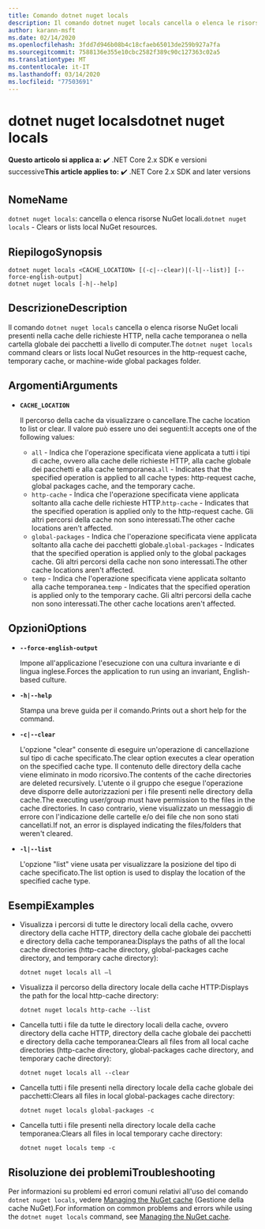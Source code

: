 ```yaml
---
title: Comando dotnet nuget locals
description: Il comando dotnet nuget locals cancella o elenca le risorse NuGet locali, quali cache delle richieste HTTP, cache temporanea o cartella globale dei pacchetti a livello di computer.
author: karann-msft
ms.date: 02/14/2020
ms.openlocfilehash: 3fdd7d946b08b4c18cfaeb65013de259b927a7fa
ms.sourcegitcommit: 7588136e355e10cbc2582f389c90c127363c02a5
ms.translationtype: MT
ms.contentlocale: it-IT
ms.lasthandoff: 03/14/2020
ms.locfileid: "77503691"
---
```

# <a name="dotnet-nuget-locals"></a><span data-ttu-id="8f528-103">dotnet nuget locals</span><span class="sxs-lookup"><span data-stu-id="8f528-103">dotnet nuget locals</span></span>

<span data-ttu-id="8f528-104">**Questo articolo si applica a:** ✔️ .NET Core 2.x SDK e versioni successive</span><span class="sxs-lookup"><span data-stu-id="8f528-104">**This article applies to:** ✔️ .NET Core 2.x SDK and later versions</span></span>

## <a name="name"></a><span data-ttu-id="8f528-105">Nome</span><span class="sxs-lookup"><span data-stu-id="8f528-105">Name</span></span>

<span data-ttu-id="8f528-106">`dotnet nuget locals`: cancella o elenca risorse NuGet locali.</span><span class="sxs-lookup"><span data-stu-id="8f528-106">`dotnet nuget locals` - Clears or lists local NuGet resources.</span></span>

## <a name="synopsis"></a><span data-ttu-id="8f528-107">Riepilogo</span><span class="sxs-lookup"><span data-stu-id="8f528-107">Synopsis</span></span>

```dotnetcli
dotnet nuget locals <CACHE_LOCATION> [(-c|--clear)|(-l|--list)] [--force-english-output]
dotnet nuget locals [-h|--help]
```

## <a name="description"></a><span data-ttu-id="8f528-108">Descrizione</span><span class="sxs-lookup"><span data-stu-id="8f528-108">Description</span></span>

<span data-ttu-id="8f528-109">Il comando `dotnet nuget locals` cancella o elenca risorse NuGet locali presenti nella cache delle richieste HTTP, nella cache temporanea o nella cartella globale dei pacchetti a livello di computer.</span><span class="sxs-lookup"><span data-stu-id="8f528-109">The `dotnet nuget locals` command clears or lists local NuGet resources in the http-request cache, temporary cache, or machine-wide global packages folder.</span></span>

## <a name="arguments"></a><span data-ttu-id="8f528-110">Argomenti</span><span class="sxs-lookup"><span data-stu-id="8f528-110">Arguments</span></span>

- **`CACHE_LOCATION`**

  <span data-ttu-id="8f528-111">Il percorso della cache da visualizzare o cancellare.</span><span class="sxs-lookup"><span data-stu-id="8f528-111">The cache location to list or clear.</span></span> <span data-ttu-id="8f528-112">Il valore può essere uno dei seguenti:</span><span class="sxs-lookup"><span data-stu-id="8f528-112">It accepts one of the following values:</span></span>

  * <span data-ttu-id="8f528-113">`all` - Indica che l'operazione specificata viene applicata a tutti i tipi di cache, ovvero alla cache delle richieste HTTP, alla cache globale dei pacchetti e alla cache temporanea.</span><span class="sxs-lookup"><span data-stu-id="8f528-113">`all` - Indicates that the specified operation is applied to all cache types: http-request cache, global packages cache, and the temporary cache.</span></span>
  * <span data-ttu-id="8f528-114">`http-cache` - Indica che l'operazione specificata viene applicata soltanto alla cache delle richieste HTTP.</span><span class="sxs-lookup"><span data-stu-id="8f528-114">`http-cache` - Indicates that the specified operation is applied only to the http-request cache.</span></span> <span data-ttu-id="8f528-115">Gli altri percorsi della cache non sono interessati.</span><span class="sxs-lookup"><span data-stu-id="8f528-115">The other cache locations aren't affected.</span></span>
  * <span data-ttu-id="8f528-116">`global-packages` - Indica che l'operazione specificata viene applicata soltanto alla cache dei pacchetti globale.</span><span class="sxs-lookup"><span data-stu-id="8f528-116">`global-packages` - Indicates that the specified operation is applied only to the global packages cache.</span></span> <span data-ttu-id="8f528-117">Gli altri percorsi della cache non sono interessati.</span><span class="sxs-lookup"><span data-stu-id="8f528-117">The other cache locations aren't affected.</span></span>
  * <span data-ttu-id="8f528-118">`temp` - Indica che l'operazione specificata viene applicata soltanto alla cache temporanea.</span><span class="sxs-lookup"><span data-stu-id="8f528-118">`temp` - Indicates that the specified operation is applied only to the temporary cache.</span></span> <span data-ttu-id="8f528-119">Gli altri percorsi della cache non sono interessati.</span><span class="sxs-lookup"><span data-stu-id="8f528-119">The other cache locations aren't affected.</span></span>

## <a name="options"></a><span data-ttu-id="8f528-120">Opzioni</span><span class="sxs-lookup"><span data-stu-id="8f528-120">Options</span></span>

- **`--force-english-output`**

  <span data-ttu-id="8f528-121">Impone all'applicazione l'esecuzione con una cultura invariante e di lingua inglese.</span><span class="sxs-lookup"><span data-stu-id="8f528-121">Forces the application to run using an invariant, English-based culture.</span></span>

- **`-h|--help`**

  <span data-ttu-id="8f528-122">Stampa una breve guida per il comando.</span><span class="sxs-lookup"><span data-stu-id="8f528-122">Prints out a short help for the command.</span></span>

- **`-c|--clear`**

  <span data-ttu-id="8f528-123">L'opzione "clear" consente di eseguire un'operazione di cancellazione sul tipo di cache specificato.</span><span class="sxs-lookup"><span data-stu-id="8f528-123">The clear option executes a clear operation on the specified cache type.</span></span> <span data-ttu-id="8f528-124">Il contenuto delle directory della cache viene eliminato in modo ricorsivo.</span><span class="sxs-lookup"><span data-stu-id="8f528-124">The contents of the cache directories are deleted recursively.</span></span> <span data-ttu-id="8f528-125">L'utente o il gruppo che esegue l'operazione deve disporre delle autorizzazioni per i file presenti nelle directory della cache.</span><span class="sxs-lookup"><span data-stu-id="8f528-125">The executing user/group must have permission to the files in the cache directories.</span></span> <span data-ttu-id="8f528-126">In caso contrario, viene visualizzato un messaggio di errore con l'indicazione delle cartelle e/o dei file che non sono stati cancellati.</span><span class="sxs-lookup"><span data-stu-id="8f528-126">If not, an error is displayed indicating the files/folders that weren't cleared.</span></span>

- **`-l|--list`**

  <span data-ttu-id="8f528-127">L'opzione "list" viene usata per visualizzare la posizione del tipo di cache specificato.</span><span class="sxs-lookup"><span data-stu-id="8f528-127">The list option is used to display the location of the specified cache type.</span></span>

## <a name="examples"></a><span data-ttu-id="8f528-128">Esempi</span><span class="sxs-lookup"><span data-stu-id="8f528-128">Examples</span></span>

- <span data-ttu-id="8f528-129">Visualizza i percorsi di tutte le directory locali della cache, ovvero directory della cache HTTP, directory della cache globale dei pacchetti e directory della cache temporanea:</span><span class="sxs-lookup"><span data-stu-id="8f528-129">Displays the paths of all the local cache directories (http-cache directory, global-packages cache directory, and temporary cache directory):</span></span>

  ```dotnetcli
  dotnet nuget locals all –l
  ```

- <span data-ttu-id="8f528-130">Visualizza il percorso della directory locale della cache HTTP:</span><span class="sxs-lookup"><span data-stu-id="8f528-130">Displays the path for the local http-cache directory:</span></span>

  ```dotnetcli
  dotnet nuget locals http-cache --list
  ```

- <span data-ttu-id="8f528-131">Cancella tutti i file da tutte le directory locali della cache, ovvero directory della cache HTTP, directory della cache globale dei pacchetti e directory della cache temporanea:</span><span class="sxs-lookup"><span data-stu-id="8f528-131">Clears all files from all local cache directories (http-cache directory, global-packages cache directory, and temporary cache directory):</span></span>

  ```dotnetcli
  dotnet nuget locals all --clear
  ```

- <span data-ttu-id="8f528-132">Cancella tutti i file presenti nella directory locale della cache globale dei pacchetti:</span><span class="sxs-lookup"><span data-stu-id="8f528-132">Clears all files in local global-packages cache directory:</span></span>

  ```dotnetcli
  dotnet nuget locals global-packages -c
  ```

- <span data-ttu-id="8f528-133">Cancella tutti i file presenti nella directory locale della cache temporanea:</span><span class="sxs-lookup"><span data-stu-id="8f528-133">Clears all files in local temporary cache directory:</span></span>

  ```dotnetcli
  dotnet nuget locals temp -c
  ```

## <a name="troubleshooting"></a><span data-ttu-id="8f528-134">Risoluzione dei problemi</span><span class="sxs-lookup"><span data-stu-id="8f528-134">Troubleshooting</span></span>

<span data-ttu-id="8f528-135">Per informazioni su problemi ed errori comuni relativi all'uso del comando `dotnet nuget locals`, vedere [Managing the NuGet cache](/nuget/consume-packages/managing-the-nuget-cache) (Gestione della cache NuGet).</span><span class="sxs-lookup"><span data-stu-id="8f528-135">For information on common problems and errors while using the `dotnet nuget locals` command, see [Managing the NuGet cache](/nuget/consume-packages/managing-the-nuget-cache).</span></span>
